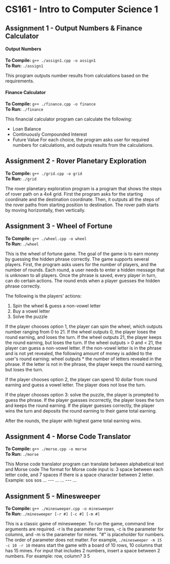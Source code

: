 # CS161 - Intro to Computer Science 1
## Assignment 1 - Output Numbers & Finance Calculator
#### Output Numbers
**To Compile:** `g++ ./assign1.cpp -o assign1`  
**To Run:** `./assign1`  

This program outputs number results from calculations based on the requirements.
#### Finance Calculator
**To Compile:** `g++ ./finance.cpp -o finance`  
**To Run:** `./finance`  

This financial calculator program can calculate the following:
- Loan Balance
- Continuously Compounded Interest
- Future Value
For each choice, the program asks user for required numbers for calculations, and outputs results from the calculations.

## Assignment 2 - Rover Planetary Exploration
**To Compile:** `g++ ./grid.cpp -o grid`  
**To Run:** `./grid`  

The rover planetary exploration program is a program that shows the steps of rover path on a 4x4 grid.
First the program asks for the starting coordinate and the destination coordinate. Then, it outputs all the steps of the rover paths from starting position to destination.
The rover path starts by moving horizontally, then vertically.

## Assignment 3 - Wheel of Fortune
**To Compile:** `g++ ./wheel.cpp -o wheel`  
**To Run:** `./wheel`  

This is the wheel of fortune game. The goal of the game is to earn money by guessing the hidden phrase correctly. The game supports several players.
First, the program asks users for the number of players, and the number of rounds.
Each round, a user needs to enter a hidden message that is unknown to all players. Once the phrase is saved, every player in turn, can do certain actions. The round ends when a player guesses the hidden phrase correctly.

The following is the players' actions:
1. Spin the wheel & guess a non-vowel letter
2. Buy a vowel letter
3. Solve the puzzle

If the player chooses option 1, the player can spin the wheel, which outputs number ranging from 0 to 21.
If the wheel outputs 0, the player loses the round earning, and loses the turn.
If the wheel outputs 21, the player keeps the round earning, but loses the turn.
If the wheel outputs > 0 and < 21, the player can guess a non-vowel letter. If the non-vowel letter is in the phrase and is not yet revealed, the following amount of money is added to the user's round earning: wheel outputs * the number of letters revealed in the phrase. If the letter is not in the phrase, the player keeps the round earning, but loses the turn.

If the player chooses option 2, the player can spend 10 dollar from round earning and guess a vowel letter. The player does not lose the turn.

If the player chooses option 3: solve the puzzle, the player is prompted to guess the phrase. If the player guesses incorrectly, the player loses the turn and keeps the round earning. If the player guesses correctly, the player wins the turn and deposits the round earning to their game total earning.

After the rounds, the player with highest game total earning wins.

## Assignment 4 - Morse Code Translator
**To Compile:** `g++ ./morse.cpp -o morse`  
**To Run:** `./morse`  

This Morse code translator program can translate between alphabetical text and Morse code
The format for Morse code input is: 3 space between each letter code, and 7 spaces if there is a space character between 2 letter.
Example:
sos sos
...   ---   ...       ...   ---   ...

## Assignment 5 - Minesweeper
**To Compile:** `g++ ./minesweeper.cpp -o minesweeper`  
**To Run:** `./minesweeper [-r #] [-c #] [-m #]`  

This is a classic game of minesweeper.
To run the game, command line arguments are required. -r is the parameter for rows, -c is the parameter for columns, and -m is the parameter for mines. "#" is placeholder for numbers. The order of parameter does not matter.
For example, `./minesweeper -m 15 -c 10 -r 10` means start the game with a board of 10 rows, 10 columns that has 15 mines.
For input that includes 2 numbers, insert a space between 2 numbers.
For example: row, column? 3 5
